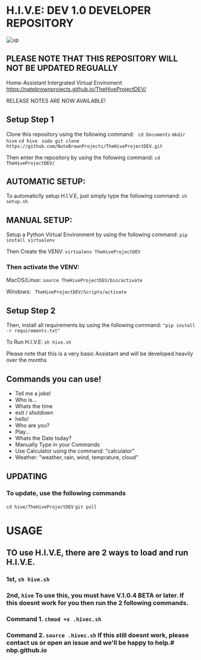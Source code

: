 # H.I.V.E: DEV 1.0 DEVELOPER REPOSITORY #
![up](https://user-images.githubusercontent.com/80300015/117555900-52d31100-b0b7-11eb-9775-94d4e947fae1.png)

## PLEASE NOTE THAT THIS REPOSITORY WILL NOT BE UPDATED REGUALLY
Home-Assistant Intergrated Virtual Enviroment
https://natebrownprojects.github.io/TheHiveProjectDEV/

RELEASE NOTES ARE NOW AVAILABLE!
## Setup Step 1
Clone this repository using the following command:
``` cd Documents```
``` mkdir hive ```
``` cd hive ```
``` sudo git clone https://github.com/NateBrownProjects/TheHiveProjectDEV.git```

Then enter the repository by using the following command:
```cd TheHiveProjectDEV/```
## AUTOMATIC SETUP:
To automaticlly setup H.I.V.E, just simply type the following command:
``` sh setup.sh ```  

## MANUAL SETUP:
Setup a Python Virtual Environment by using the following command:
```pip install virtualenv```


Then Create the VENV:
```virtualenv TheHiveProjectDEV```

### Then activate the VENV: ###

MacOS/Linux: ```source TheHiveProjectDEV/bin/activate```

Windows: ``` TheHiveProjectDEV/Scripts/activate```


## Setup Step 2

Then, install all requirements by using the following command:
```"pip install -r requirements.txt"```

To Run H.I.V.E:
```sh hive.sh```



Please note that this is a very basic Assistant and will be developed heavily over the months
## Commands you can use! ##

- Tell me a joke!
- Who is...
- Whats the time
- exit / shutdown
- hello!
- Who are you?
- Play... 
- Whats the Date today?
- Manually Type in your Commands
- Use Calculator using the command: "calculator"
- Weather: "weather, rain, wind, temprature, cloud"


## UPDATING ##

### To update, use the following commands ##
``` cd hive/TheHiveProjectDEV ```
``` git pull ```

# USAGE
## TO use H.I.V.E, there are 2 ways to load and run H.I.V.E.
### 1st, ```sh hive.sh```
### 2nd, ```hive``` To use this, you must have V.1.0.4 BETA or later. If this doesnt work for you then run the 2 following commands.
###  Command 1. ``` chmod +x .hivec.sh ```
### Command 2. ``` source .hivec.sh ``` If this still doesnt work, please contact us or open an issue and we'll  be happy to help.# nbp.github.io
